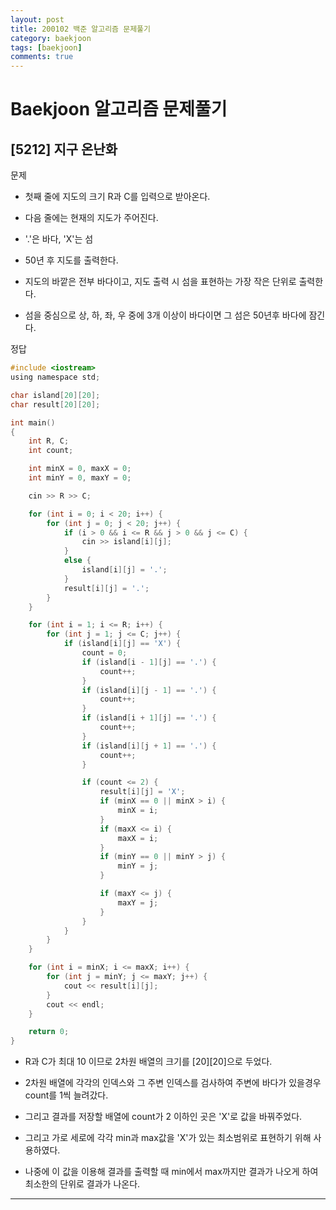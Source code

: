 ```yaml
---
layout: post
title: 200102 백준 알고리즘 문제풀기
category: baekjoon
tags: [baekjoon]
comments: true
---
```


# Baekjoon 알고리즘 문제풀기

## [5212] 지구 온난화

문제
- 첫째 줄에 지도의 크기 R과 C를 입력으로 받아온다.

- 다음 줄에는 현재의 지도가 주어진다.

- '.'은 바다, 'X'는 섬

- 50년 후 지도를 출력한다.

- 지도의 바깥은 전부 바다이고, 지도 출력 시 섬을 표현하는 가장 작은 단위로 출력한다.

- 섬을 중심으로 상, 하, 좌, 우 중에 3개 이상이 바다이면 그 섬은 50년후 바다에 잠긴다.

정답
```c
#include <iostream>
using namespace std;

char island[20][20];
char result[20][20];

int main()
{
	int R, C;
	int count;

	int minX = 0, maxX = 0;
	int minY = 0, maxY = 0;

	cin >> R >> C;

	for (int i = 0; i < 20; i++) {
		for (int j = 0; j < 20; j++) {
			if (i > 0 && i <= R && j > 0 && j <= C) {
				cin >> island[i][j];
			}
			else {
				island[i][j] = '.';
			}
			result[i][j] = '.';
		}
	}

	for (int i = 1; i <= R; i++) {
		for (int j = 1; j <= C; j++) {
			if (island[i][j] == 'X') {
				count = 0;
				if (island[i - 1][j] == '.') {
					count++;
				}
				if (island[i][j - 1] == '.') {
					count++;
				}
				if (island[i + 1][j] == '.') {
					count++;
				}
				if (island[i][j + 1] == '.') {
					count++;
				}

				if (count <= 2) {
					result[i][j] = 'X';
					if (minX == 0 || minX > i) {
						minX = i;
					}
					if (maxX <= i) {
						maxX = i;
					}
					if (minY == 0 || minY > j) {
						minY = j;
					}

					if (maxY <= j) {
						maxY = j;
					}
				}
			}
		}
	}

	for (int i = minX; i <= maxX; i++) {
		for (int j = minY; j <= maxY; j++) {
			cout << result[i][j];
		}
		cout << endl;
	}

	return 0;
}
```
- R과 C가 최대 10 이므로 2차원 배열의 크기를 [20][20]으로 두었다.

- 2차원 배열에 각각의 인덱스와 그 주변 인덱스를 검사하여 주변에 바다가 있을경우 count를 1씩 늘려갔다.

- 그리고 결과를 저장할 배열에 count가 2 이하인 곳은 'X'로 값을 바꿔주었다.

- 그리고 가로 세로에 각각 min과 max값을 'X'가 있는 최소범위로 표현하기 위해 사용하였다.

- 나중에 이 값을 이용해 결과를 출력할 때 min에서 max까지만 결과가 나오게 하여 최소한의 단위로 결과가 나온다.
---
